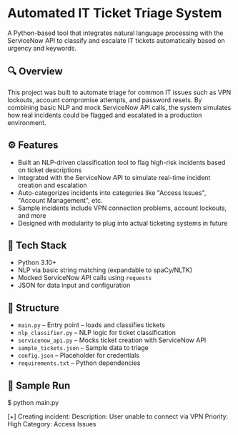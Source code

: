 # Automated IT Ticket Triage System

A Python-based tool that integrates natural language processing with the ServiceNow API to classify and escalate IT tickets automatically based on urgency and keywords.

## 🔍 Overview

This project was built to automate triage for common IT issues such as VPN lockouts, account compromise attempts, and password resets. By combining basic NLP and mock ServiceNow API calls, the system simulates how real incidents could be flagged and escalated in a production environment.

## ⚙️ Features

- Built an NLP-driven classification tool to flag high-risk incidents based on ticket descriptions
- Integrated with the ServiceNow API to simulate real-time incident creation and escalation
- Auto-categorizes incidents into categories like "Access Issues", "Account Management", etc.
- Sample incidents include VPN connection problems, account lockouts, and more
- Designed with modularity to plug into actual ticketing systems in future

## 🧠 Tech Stack

- Python 3.10+
- NLP via basic string matching (expandable to spaCy/NLTK)
- Mocked ServiceNow API calls using `requests`
- JSON for data input and configuration

## 📁 Structure

- `main.py` – Entry point – loads and classifies tickets
- `nlp_classifier.py` – NLP logic for ticket classification
- `servicenow_api.py` – Mocks ticket creation with ServiceNow API
- `sample_tickets.json` – Sample data to triage
- `config.json` – Placeholder for credentials
- `requirements.txt` – Python dependencies

## 🚀 Sample Run

$ python main.py

[+] Creating incident:
Description: User unable to connect via VPN
Priority: High
Category: Access Issues

